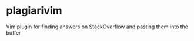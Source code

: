 plagiarivim
===========

Vim plugin for finding answers on StackOverflow and pasting them into the buffer
